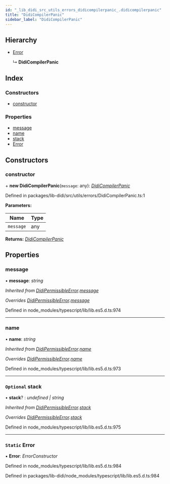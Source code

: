 ```yaml
---
id: "_lib_didi_src_utils_errors_didicompilerpanic_.didicompilerpanic"
title: "DidiCompilerPanic"
sidebar_label: "DidiCompilerPanic"
---
```


## Hierarchy

* [Error](_lib_didi_src_utils_errors_didipermissibleerror_.didipermissibleerror.md#static-error)

  ↳ **DidiCompilerPanic**

## Index

### Constructors

* [constructor](_lib_didi_src_utils_errors_didicompilerpanic_.didicompilerpanic.md#constructor)

### Properties

* [message](_lib_didi_src_utils_errors_didicompilerpanic_.didicompilerpanic.md#message)
* [name](_lib_didi_src_utils_errors_didicompilerpanic_.didicompilerpanic.md#name)
* [stack](_lib_didi_src_utils_errors_didicompilerpanic_.didicompilerpanic.md#optional-stack)
* [Error](_lib_didi_src_utils_errors_didicompilerpanic_.didicompilerpanic.md#static-error)

## Constructors

### <a id="constructor" name="constructor"></a>  constructor

\+ **new DidiCompilerPanic**(`message`: any): *[DidiCompilerPanic](_lib_didi_src_utils_errors_didicompilerpanic_.didicompilerpanic.md)*

Defined in packages/lib-didi/src/utils/errors/DidiCompilerPanic.ts:1

**Parameters:**

Name | Type |
------ | ------ |
`message` | any |

**Returns:** *[DidiCompilerPanic](_lib_didi_src_utils_errors_didicompilerpanic_.didicompilerpanic.md)*

## Properties

### <a id="message" name="message"></a>  message

• **message**: *string*

*Inherited from [DidiPermissibleError](_lib_didi_src_utils_errors_didipermissibleerror_.didipermissibleerror.md).[message](_lib_didi_src_utils_errors_didipermissibleerror_.didipermissibleerror.md#message)*

*Overrides [DidiPermissibleError](_lib_didi_src_utils_errors_didipermissibleerror_.didipermissibleerror.md).[message](_lib_didi_src_utils_errors_didipermissibleerror_.didipermissibleerror.md#message)*

Defined in node_modules/typescript/lib/lib.es5.d.ts:974

___

### <a id="name" name="name"></a>  name

• **name**: *string*

*Inherited from [DidiPermissibleError](_lib_didi_src_utils_errors_didipermissibleerror_.didipermissibleerror.md).[name](_lib_didi_src_utils_errors_didipermissibleerror_.didipermissibleerror.md#name)*

*Overrides [DidiPermissibleError](_lib_didi_src_utils_errors_didipermissibleerror_.didipermissibleerror.md).[name](_lib_didi_src_utils_errors_didipermissibleerror_.didipermissibleerror.md#name)*

Defined in node_modules/typescript/lib/lib.es5.d.ts:973

___

### <a id="optional-stack" name="optional-stack"></a> `Optional` stack

• **stack**? : *undefined | string*

*Inherited from [DidiPermissibleError](_lib_didi_src_utils_errors_didipermissibleerror_.didipermissibleerror.md).[stack](_lib_didi_src_utils_errors_didipermissibleerror_.didipermissibleerror.md#optional-stack)*

*Overrides [DidiPermissibleError](_lib_didi_src_utils_errors_didipermissibleerror_.didipermissibleerror.md).[stack](_lib_didi_src_utils_errors_didipermissibleerror_.didipermissibleerror.md#optional-stack)*

Defined in node_modules/typescript/lib/lib.es5.d.ts:975

___

### <a id="static-error" name="static-error"></a> `Static` Error

▪ **Error**: *ErrorConstructor*

Defined in node_modules/typescript/lib/lib.es5.d.ts:984

Defined in packages/lib-didi/node_modules/typescript/lib/lib.es5.d.ts:984
